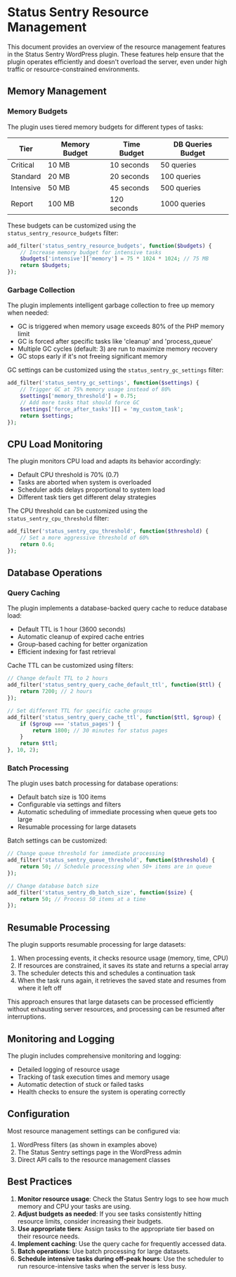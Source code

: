 # Status Sentry Resource Management

This document provides an overview of the resource management features in the Status Sentry WordPress plugin. These features help ensure that the plugin operates efficiently and doesn't overload the server, even under high traffic or resource-constrained environments.

## Memory Management

### Memory Budgets

The plugin uses tiered memory budgets for different types of tasks:

| Tier      | Memory Budget | Time Budget | DB Queries Budget |
|-----------|--------------|-------------|-------------------|
| Critical  | 10 MB        | 10 seconds  | 50 queries        |
| Standard  | 20 MB        | 20 seconds  | 100 queries       |
| Intensive | 50 MB        | 45 seconds  | 500 queries       |
| Report    | 100 MB       | 120 seconds | 1000 queries      |

These budgets can be customized using the `status_sentry_resource_budgets` filter:

```php
add_filter('status_sentry_resource_budgets', function($budgets) {
    // Increase memory budget for intensive tasks
    $budgets['intensive']['memory'] = 75 * 1024 * 1024; // 75 MB
    return $budgets;
});
```

### Garbage Collection

The plugin implements intelligent garbage collection to free up memory when needed:

- GC is triggered when memory usage exceeds 80% of the PHP memory limit
- GC is forced after specific tasks like 'cleanup' and 'process_queue'
- Multiple GC cycles (default: 3) are run to maximize memory recovery
- GC stops early if it's not freeing significant memory

GC settings can be customized using the `status_sentry_gc_settings` filter:

```php
add_filter('status_sentry_gc_settings', function($settings) {
    // Trigger GC at 75% memory usage instead of 80%
    $settings['memory_threshold'] = 0.75;
    // Add more tasks that should force GC
    $settings['force_after_tasks'][] = 'my_custom_task';
    return $settings;
});
```

## CPU Load Monitoring

The plugin monitors CPU load and adapts its behavior accordingly:

- Default CPU threshold is 70% (0.7)
- Tasks are aborted when system is overloaded
- Scheduler adds delays proportional to system load
- Different task tiers get different delay strategies

The CPU threshold can be customized using the `status_sentry_cpu_threshold` filter:

```php
add_filter('status_sentry_cpu_threshold', function($threshold) {
    // Set a more aggressive threshold of 60%
    return 0.6;
});
```

## Database Operations

### Query Caching

The plugin implements a database-backed query cache to reduce database load:

- Default TTL is 1 hour (3600 seconds)
- Automatic cleanup of expired cache entries
- Group-based caching for better organization
- Efficient indexing for fast retrieval

Cache TTL can be customized using filters:

```php
// Change default TTL to 2 hours
add_filter('status_sentry_query_cache_default_ttl', function($ttl) {
    return 7200; // 2 hours
});

// Set different TTL for specific cache groups
add_filter('status_sentry_query_cache_ttl', function($ttl, $group) {
    if ($group === 'status_pages') {
        return 1800; // 30 minutes for status pages
    }
    return $ttl;
}, 10, 2);
```

### Batch Processing

The plugin uses batch processing for database operations:

- Default batch size is 100 items
- Configurable via settings and filters
- Automatic scheduling of immediate processing when queue gets too large
- Resumable processing for large datasets

Batch settings can be customized:

```php
// Change queue threshold for immediate processing
add_filter('status_sentry_queue_threshold', function($threshold) {
    return 50; // Schedule processing when 50+ items are in queue
});

// Change database batch size
add_filter('status_sentry_db_batch_size', function($size) {
    return 50; // Process 50 items at a time
});
```

## Resumable Processing

The plugin supports resumable processing for large datasets:

1. When processing events, it checks resource usage (memory, time, CPU)
2. If resources are constrained, it saves its state and returns a special array
3. The scheduler detects this and schedules a continuation task
4. When the task runs again, it retrieves the saved state and resumes from where it left off

This approach ensures that large datasets can be processed efficiently without exhausting server resources, and processing can be resumed after interruptions.

## Monitoring and Logging

The plugin includes comprehensive monitoring and logging:

- Detailed logging of resource usage
- Tracking of task execution times and memory usage
- Automatic detection of stuck or failed tasks
- Health checks to ensure the system is operating correctly

## Configuration

Most resource management settings can be configured via:

1. WordPress filters (as shown in examples above)
2. The Status Sentry settings page in the WordPress admin
3. Direct API calls to the resource management classes

## Best Practices

1. **Monitor resource usage**: Check the Status Sentry logs to see how much memory and CPU your tasks are using.
2. **Adjust budgets as needed**: If you see tasks consistently hitting resource limits, consider increasing their budgets.
3. **Use appropriate tiers**: Assign tasks to the appropriate tier based on their resource needs.
4. **Implement caching**: Use the query cache for frequently accessed data.
5. **Batch operations**: Use batch processing for large datasets.
6. **Schedule intensive tasks during off-peak hours**: Use the scheduler to run resource-intensive tasks when the server is less busy.
